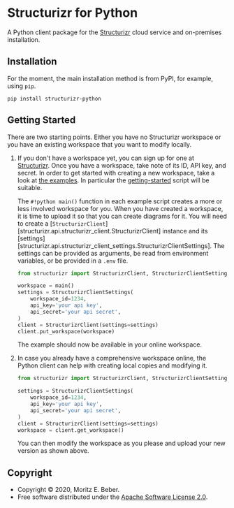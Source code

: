 # Structurizr for Python

A Python client package for the [Structurizr](https://structurizr.com/) cloud
service and on-premises installation.

## Installation

For the moment, the main installation method is from PyPI, for example, using
`pip`.

```
pip install structurizr-python
```

## Getting Started

There are two starting points. Either you have no Structurizr workspace or you
have an existing workspace that you want to modify locally.

1. If you don't have a workspace yet, you can sign up for one at
   [Structurizr](https://structurizr.com/help/getting-started).  Once you have a
   workspace, take note of its ID, API key, and secret. In order to get started
   with creating a new workspace, take a look at [the
   examples](https://github.com/Midnighter/structurizr-python/tree/devel/examples).
   In particular the
   [getting-started](https://github.com/Midnighter/structurizr-python/blob/devel/examples/getting_started.py)
   script will be suitable.

    The `#!python main()` function in each example script creates a more or less
    involved workspace for you.  When you have created a workspace, it is time
    to upload it so that you can create diagrams for it.  You will need to
    create a
    [`StructurizrClient`][structurizr.api.structurizr_client.StructurizrClient]
    instance and its
    [settings][structurizr.api.structurizr_client_settings.StructurizrClientSettings].
    The settings can be provided as arguments, be read from environment
    variables, or be provided in a `.env` file.
 
    ```python
    from structurizr import StructurizrClient, StructurizrClientSettings
 
    workspace = main()
    settings = StructurizrClientSettings(
        workspace_id=1234,
        api_key='your api key',
        api_secret='your api secret',
    )
    client = StructurizrClient(settings=settings)
    client.put_workspace(workspace)
    ```
 
    The example should now be available in your online workspace.

2. In case you already have a comprehensive workspace online, the Python client
   can help with creating local copies and modifying it.

    ```python
    from structurizr import StructurizrClient, StructurizrClientSettings
 
    settings = StructurizrClientSettings(
        workspace_id=1234,
        api_key='your api key',
        api_secret='your api secret',
    )
    client = StructurizrClient(settings=settings)
    workspace = client.get_workspace()
    ```
 
    You can then modify the workspace as you please and upload your new version
    as shown above.

## Copyright

* Copyright © 2020, Moritz E. Beber.
* Free software distributed under the [Apache Software License
  2.0](https://www.apache.org/licenses/LICENSE-2.0).
